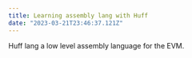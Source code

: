 ```yaml
---
title: Learning assembly lang with Huff
date: "2023-03-21T23:46:37.121Z"
---
```


Huff lang a low level assembly language for the EVM.



